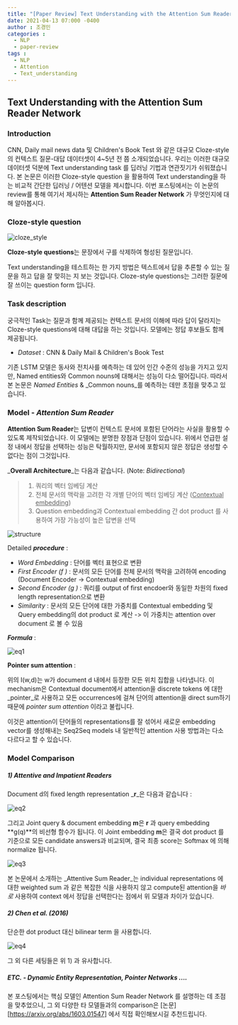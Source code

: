 ```yaml
---
title: "[Paper Review] Text Understanding with the Attention Sum Reader Network"
date: 2021-04-13 07:000 -0400
author : 조경민
categories :
  - NLP
  - paper-review
tags :
  - NLP
  - Attention
  - Text_understanding
---
```


## Text Understanding with the Attention Sum Reader Network



### Introduction

CNN, Daily mail news data 및 Children's Book Test 와 같은 대규모 Cloze-style 의 컨텍스트 질문-대답 데이터셋이 4~5년 전 쯤 소개되었습니다. 우리는 이러한 대규모 데이터셋 덕분에 Text understanding task 를 딥러닝 기법과 연관짓기가 쉬워졌습니다. 본 논문은 이러한 Cloze-style question 을 활용하여 Text understanding을 하는 비교적 간단한 딥러닝 / 어텐션 모델을 제시합니다. 이번 포스팅에서는 이 논문의 review를 통해 여기서 제시하는 **Attention Sum Reader Network** 가 무엇인지에 대해 알아봅시다.



### Cloze-style question

![cloze_style](/assets/cloze_style.jpg)

**Cloze-style questions**는 문장에서 구를 삭제하여 형성된 질문입니다.

Text understanding을 테스트하는 한 가지 방법은 텍스트에서 답을 추론할 수 있는 질문을 하고 답을 잘 맞히는 지 보는 것입니다. Cloze-style questions는 그러한 질문에 잘 쓰이는 question form 입니다.



### Task description

궁극적인 Task는 질문과 함께 제공되는 컨텍스트 문서의 이해에 따라 답이 달라지는 Cloze-style questions에 대해 대답을 하는 것입니다. 모델에는 정답 후보들도 함께 제공됩니다.

- _Dataset_ : CNN & Daily Mail & Children's Book Test

기존 LSTM 모델은 동사와 전치사를 예측하는 데 있어 인간 수준의 성능을 가지고 있지만, Named entities와 Common nouns에 대해서는 성능이 다소 떨어집니다. 따라서 본 논문은 _Named Entities_ & _Common nouns_를 예측하는 데만 초점을 맞추고 있습니다.



### Model - _Attention Sum Reader_

**Attention Sum Reader**는 답변이 컨텍스트 문서에 포함된 단어라는 사실을 활용할 수 있도록 제작되었습니다. 이 모델에는 분명한 장점과 단점이 있습니다. 위에서 언급한 설정 내에서 정답을 선택하는 성능은 탁월하지만, 문서에 포함되지 않은 정답은 생성할 수 없다는 점이 그것입니다.

_**Overall Architecture**_는 다음과 같습니다. (Note: _Bidirectional_)

> 1. 쿼리의 벡터 임베딩 계산
> 2. 전체 문서의 맥락을 고려한 각 개별 단어의 벡터 임베딩 계산 (<u>Contextual embedding</u>)
> 3. Question embedding과 Contextual embedding 간 dot product 를 사용하여 가장 가능성이 높은 답변을 선택

![structure](/assets/structure.jpg)

Detailed **_procedure_** :

- _Word Embedding_ : 단어를 벡터 표현으로 변환
- _First Encoder (f )_ : 문서의 모든 단어를 전체 문서의 맥락을 고려하여 encoding (Document Encoder -> Contextual embedding)
- _Second Encoder (g )_ : 쿼리를 output of first encdoer와 동일한 차원의 fixed length representation으로 변환
-  _Similarity_ : 문서의 모든 단어에 대한 가중치를 Contextual embedding 및 Query embedding의 dot product 로 계산 -> 이 가중치는 attention over document 로 볼 수 있음



_**Formula**_ :

![eq1](/assets/eq1.jpg)



**Pointer sum attention** :

위의 I(w,d)는 w가 document d 내에서 등장한 모든 위치 집합을 나타냅니다. 이 mechanism은 Contextual document에서 attention을 discrete tokens 에 대한 _pointer_로 사용하고 모든 occurrences에 걸쳐 단어의 attention을 direct sum하기 때문에 _pointer sum attention_ 이라고 불립니다.

이것은 attention이 단어들의 representations를 잘 섞어서 새로운 embedding vector를 생성해내는 Seq2Seq models 내 일반적인 attention 사용 방법과는 다소 다르다고 할 수 있습니다.



### Model Comparison

##### 1) Attentive and Impatient Readers

Document d의 fixed length representation _**r**_은 다음과 같습니다 :

![eq2](/assets/eq2.jpg)

그리고 Joint query & document embedding **m**은 **r** 과 query embedding **g(q)**의 비선형 함수가 됩니다. 이 Joint embedding **m**은 결국 dot product 를 기준으로 모든 candidate answers과 비교되며, 결국 최종 score는 Softmax 에 의해 normalize 됩니다.

![eq3](/assets/eq3.jpg)

본 논문에서 소개하는 _Attentive Sum Reader_는 individual representations 에 대한 weighted sum 과 같은 복잡한 식을 사용하지 않고 compute된 attention을 _바로_ 사용하여 context 에서 정답을 선택한다는 점에서 위 모델과 차이가 있습니다.



##### 2) Chen et al. (2016)

단순한 dot product 대신 bilinear term 을 사용합니다.

![eq4](/assets/eq4.jpg)

그 외 다른 세팅들은 위 1) 과 유사합니다.



##### ETC. - Dynamic Entity Representation, Pointer Networks ....



본 포스팅에서는 핵심 모델인 Attention Sum Reader Network 를 설명하는 데 초점을 맞추었으니, 그 외 다양한 타 모델들과의 comparison은 [논문][https://arxiv.org/abs/1603.01547] 에서 직접 확인해보시길 추천드립니다. 

